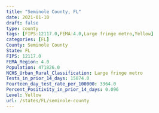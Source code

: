```yaml
---
title: "Seminole County, FL"
date: 2021-01-10
draft: false
type: county
tags: [FIPS:12117.0,FEMA:4.0,Large fringe metro,Yellow]
categories: [FL]
County: Seminole County
State: FL
FIPS: 12117.0
FEMA_Region: 4.0
Population: 471826.0
NCHS_Urban_Rural_Classification: Large fringe metro
Tests_in_prior_14_days: 15874.0
Fourteen_day_test_rate_per_100000: 3364.0
Percent_Positivity_in_prior_14_days: 0.096
Level: Yellow
url: /states/FL/seminole-county
---
```



